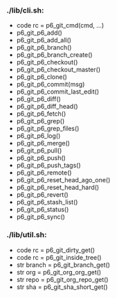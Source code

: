 ### ./lib/cli.sh:
- code rc = p6_git_cmd(cmd, ...)
- p6_git_p6_add()
- p6_git_p6_add_all()
- p6_git_p6_branch()
- p6_git_p6_branch_create()
- p6_git_p6_checkout()
- p6_git_p6_checkout_master()
- p6_git_p6_clone()
- p6_git_p6_commit(msg)
- p6_git_p6_commit_last_edit()
- p6_git_p6_diff()
- p6_git_p6_diff_head()
- p6_git_p6_fetch()
- p6_git_p6_grep()
- p6_git_p6_grep_files()
- p6_git_p6_log()
- p6_git_p6_merge()
- p6_git_p6_pull()
- p6_git_p6_push()
- p6_git_p6_push_tags()
- p6_git_p6_remote()
- p6_git_p6_reset_head_ago_one()
- p6_git_p6_reset_head_hard()
- p6_git_p6_revert()
- p6_git_p6_stash_list()
- p6_git_p6_status()
- p6_git_p6_sync()

### ./lib/util.sh:
- code rc = p6_git_dirty_get()
- code rc = p6_git_inside_tree()
- str branch = p6_git_branch_get()
- str org = p6_git_org_org_get()
- str repo = p6_git_org_repo_get()
- str sha = p6_git_sha_short_get()

